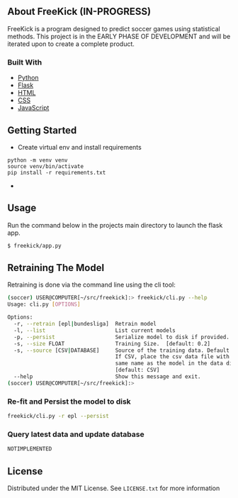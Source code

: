 ## About FreeKick (IN-PROGRESS)

FreeKick is a program designed to predict soccer games using statistical methods.
This project is in the EARLY PHASE OF DEVELOPMENT and will be iterated upon to create a
complete product.

### Built With
* [Python](https://www.python.org/)
* [Flask](https://flask.palletsprojects.com/)
* [HTML](https://en.wikipedia.org/wiki/HTML)
* [CSS](https://en.wikipedia.org/wiki/CSS)
* [JavaScript](https://www.javascript.com/)


## Getting Started
* Create virtual env and install requirements
```
python -m venv venv
source venv/bin/activate
pip install -r requirements.txt
```
*
## Usage
Run the command below in the projects main directory to launch the flask app.
```bash
$ freekick/app.py
```

## Retraining The Model
Retraining is done via the command line using the cli tool:
```bash
(soccer) USER@COMPUTER[~/src/freekick]:> freekick/cli.py --help
Usage: cli.py [OPTIONS]

Options:
  -r, --retrain [epl|bundesliga]  Retrain model
  -l, --list                      List current models
  -p, --persist                   Serialize model to disk if provided.
  -s, --size FLOAT                Training Size.  [default: 0.2]
  -s, --source [CSV|DATABASE]     Source of the training data. Default is CSV.
                                  If CSV, place the csv data file with the
                                  same name as the model in the data directory
                                  [default: CSV]
  --help                          Show this message and exit.
(soccer) USER@COMPUTER[~/src/freekick]:>
```

### Re-fit and Persist the model to disk
```bash
freekick/cli.py -r epl --persist
```

### Query latest data and update database
```bash
NOTIMPLEMENTED
```



## License

Distributed under the MIT License. See `LICENSE.txt` for more information
